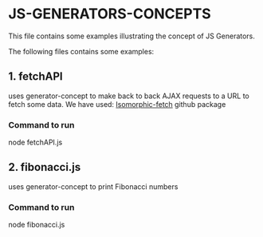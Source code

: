 # JS-GENERATORS-CONCEPTS

This file contains some examples illustrating the concept of JS Generators.

The following files contains some examples:

## 1. fetchAPI

uses generator-concept to make back to back AJAX requests to a URL to fetch some data.
We have used: [Isomorphic-fetch](https://github.com/matthew-andrews/isomorphic-fetch) github package

### Command to run

node fetchAPI.js

## 2. fibonacci.js

uses generator-concept to print Fibonacci numbers

### Command to run

node fibonacci.js
